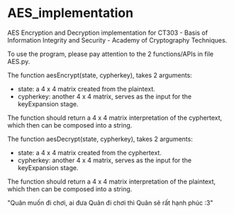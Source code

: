# AES_implementation
AES Encryption and Decryption implementation for CT303 - Basis of Information Integrity and Security - Academy of Cryptography Techniques.

To use the program, please pay attention to the 2 functions/APIs in file AES.py.

The function aesEncrypt(state, cypherkey), takes 2 arguments: 
  - state: a 4 x 4 matrix created from the plaintext.
  - cypherkey: another 4 x 4 matrix, serves as the input for the keyExpansion stage.

The function should return a 4 x 4 matrix interpretation of the cyphertext, which then can be composed into a string.

The function aesDecrypt(state, cypherkey), takes 2 arguments: 
  - state: a 4 x 4 matrix created from the cyphertext.
  - cypherkey: another 4 x 4 matrix, serves as the input for the keyExpansion stage.

The function should return a 4 x 4 matrix interpretation of the plaintext, which then can be composed into a string.



"Quân muốn đi chơi, ai đưa Quân đi chơi thì Quân sẽ rất hạnh phúc :3"
